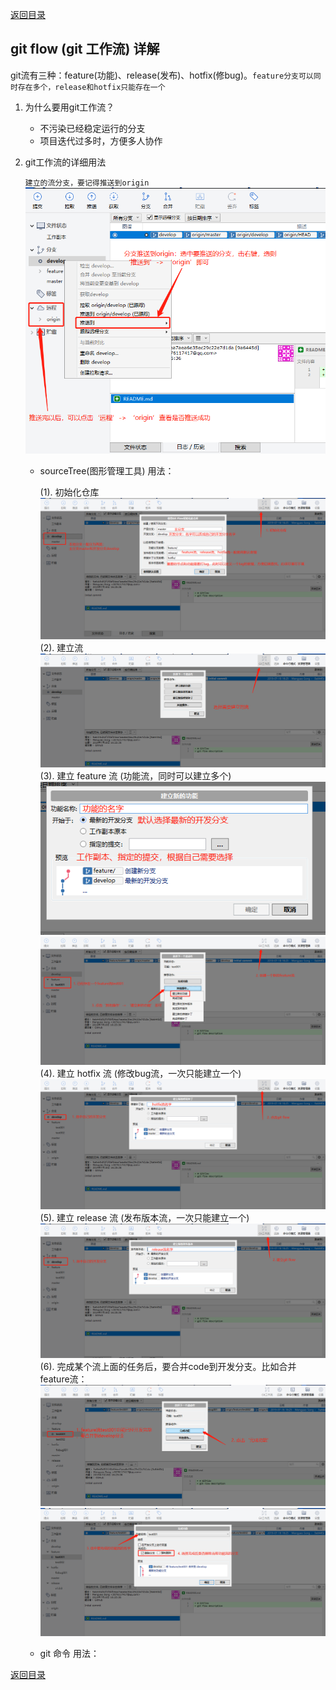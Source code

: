[返回目录](../git常用操作.md)

## git flow (git 工作流) 详解

git流有三种：feature(功能)、release(发布)、hotfix(修bug)。`feature分支可以同时存在多个，release和hotfix只能存在一个`

1. 为什么要用git工作流？
    - 不污染已经稳定运行的分支
    - 项目迭代过多时，方便多人协作
2. git工作流的详细用法

    `建立的流分支，要记得推送到origin`
    ![IMG_256](../../imgs/43.jpg)

    - sourceTree(图形管理工具) 用法：

      (1). 初始化仓库
      ![IMG_256](../../imgs/39.jpg)
      (2). 建立流
      ![IMG_256](../../imgs/40.jpg)
      (3). 建立 feature 流 (功能流，同时可以建立多个)
      ![IMG_256](../../imgs/41.jpg)
      ![IMG_256](../../imgs/42.jpg)
      (4). 建立 hotfix 流 (修改bug流，一次只能建立一个)
      ![IMG_256](../../imgs/44.jpg)
      (5). 建立 release 流 (发布版本流，一次只能建立一个)
      ![IMG_256](../../imgs/45.jpg)
      (6). 完成某个流上面的任务后，要合并code到开发分支。比如合并feature流：
      ![IMG_256](../../imgs/46.jpg)
      ![IMG_256](../../imgs/47.jpg)

    - git 命令 用法：

[返回目录](../git常用操作.md)
